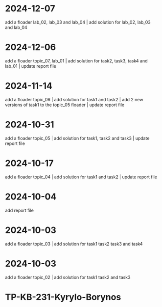 # 2024-12-07
add a floader lab_02, lab_03 and lab_04  | 
add solution for lab_02, lab_03 and lab_04

# 2024-12-06
add a floader topic_07, lab_01 | 
add solution for task2, task3, task4 and lab_01 |
update report file

# 2024-11-14
add a floader topic_06 | 
add solution for task1 and task2 |
add 2 new versions of task1 to the topic_05 floader | 
update report file

# 2024-10-31
add a floader topic_05 | 
add solution for task1, task2 and task3 |
update report file

# 2024-10-17
add a floader topic_04 | 
add solution for task1 and task2 | 
update report file

# 2024-10-04
add report file

# 2024-10-03
add a floader topic_03 | 
add solution for task1 task2 task3 and task4

# 2024-10-03
add a floader topic_02 | 
add solution for task1 task2 and task3

# TP-KB-231-Kyrylo-Borynos